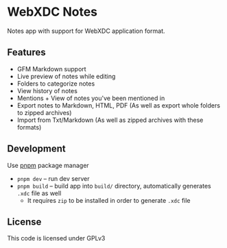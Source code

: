 # WebXDC Notes

Notes app with support for WebXDC application format.

## Features

- GFM Markdown support
- Live preview of notes while editing
- Folders to categorize notes
- View history of notes
- Mentions + View of notes you've been mentioned in
- Export notes to Markdown, HTML, PDF (As well as export whole folders to zipped archives)
- Import from Txt/Markdown (As well as zipped archives with these formats)

## Development

Use [pnpm](https://pnpm.io/) package manager

- `pnpm dev` – run dev server
- `pnpm build` – build app into `build/` directory, automatically generates
  `.xdc` file as well
  - It requires `zip` to be installed in order to generate `.xdc` file

## License

This code is licensed under GPLv3

